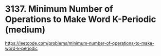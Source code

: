 # 3137. Minimum Number of Operations to Make Word K-Periodic (medium)

https://leetcode.com/problems/minimum-number-of-operations-to-make-word-k-periodic
